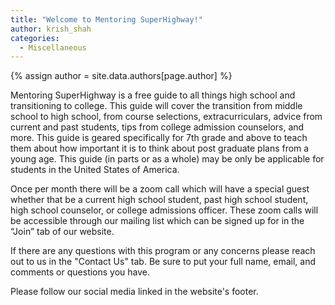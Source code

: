 ```yaml
---
title: "Welcome to Mentoring SuperHighway!"
author: krish_shah
categories:
  - Miscellaneous
---
```

<!-- Look the author details up from the site config. -->
{% assign author = site.data.authors[page.author] %}

Mentoring SuperHighway is a free guide to all things high school and transitioning to college. This guide will cover the transition from middle school to high school, from course selections, extracurriculars, advice from current and past students, tips from college admission counselors, and more. This guide is geared specifically for 7th grade and above to teach them about how important it is to think about post graduate plans from a young age. This guide (in parts or as a whole) may be only be applicable for students in the United States of America.

Once per month there will be a zoom call which will have a special guest whether that be a current high school student, past high school student, high school counselor, or college admissions officer. These zoom calls will be accessible through our mailing list which can be signed up for in the “Join” tab of our website.

If there are any questions with this program or any concerns please reach out to us in the "Contact Us" tab. Be sure to put your full name, email, and comments or questions you have.

Please follow our social media linked in the website's footer.


